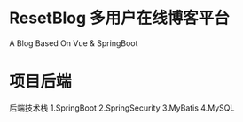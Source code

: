 # ResetBlog 多用户在线博客平台
A Blog Based On Vue &amp; SpringBoot

# 项目后端  
后端技术栈
1.SpringBoot
2.SpringSecurity
3.MyBatis
4.MySQL
# 
